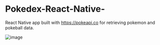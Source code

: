 # Pokedex-React-Native-
 React Native app built with https://pokeapi.co for retrieving pokemon and pokeball data.

![image](https://github.com/adisagar2003/Pokedex-React-Native-/assets/69413640/b2ad4701-8da0-4ddc-9d23-30c80999920e)
